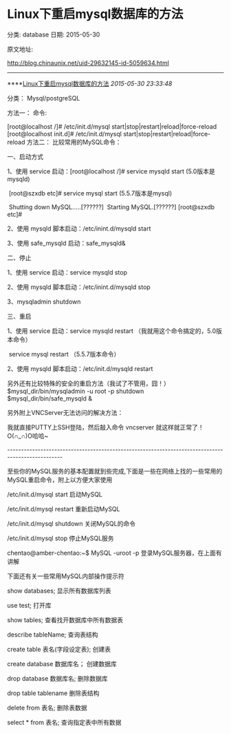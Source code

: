 # Linux下重启mysql数据库的方法

分类: database
日期: 2015-05-30

原文地址: 

http://blog.chinaunix.net/uid-29632145-id-5059634.html

------

****[Linux下重启mysql数据库的方法]() *2015-05-30 23:33:48*

分类： Mysql/postgreSQL

方法一：
命令:

[root@localhost /]# /etc/init.d/mysql   start|stop|restart|reload|force-reload
[root@localhost init.d]# /etc/init.d/mysql   start|stop|restart|reload|force-reload
方法二：
比较常用的MySQL命令：

一、启动方式

1、使用 service 启动：[root@localhost /]# service mysqld start    (5.0版本是mysqld)

​                      [root@szxdb etc]# service mysql start     (5.5.7版本是mysql)

​                      Shutting down MySQL.....[??????]
​                      Starting MySQL.[??????]
​                      [root@szxdb etc]#

2、使用 mysqld 脚本启动：/etc/inint.d/mysqld start

3、使用 safe_mysqld 启动：safe_mysqld&

二、停止

1、使用 service 启动：service mysqld stop

2、使用 mysqld 脚本启动：/etc/inint.d/mysqld stop

3、mysqladmin shutdown

三、重启

1、使用 service 启动：service mysqld restart （我就用这个命令搞定的，5.0版本命令）

​                      service mysql restart （5.5.7版本命令）

2、使用 mysqld  脚本启动：/etc/init.d/mysqld restart

另外还有比较特殊的安全的重启方法（我试了不管用，囧！）
$mysql_dir/bin/mysqladmin -u root -p shutdown
$mysql_dir/bin/safe_mysqld &

另外附上VNCServer无法访问的解决方法：

我就直接PUTTY上SSH登陆，然后敲入命令
vncserver
就这样就正常了！O(∩_∩)O哈哈~

 

\--------------------------------------------------------------------------------------------------

 

至些你的MySQL服务的基本配置就到些完成,下面是一些在网络上找的一些常用的MySQL重启命令，附上以方便大家使用

 

/etc/init.d/mysql start    启动MySQL

/etc/init.d/mysql restart     重新启动MySQL

 

/etc/init.d/mysql shutdown     关闭MySQL的命令

 

/etc/init.d/mysql stop       停止MySQL服务

 

chentao@amber-chentao:~$ MySQL -uroot -p       登录MySQL服务器，在上面有讲解

 

下面还有关一些常用MySQL内部操作提示符

show databases; 显示所有数据库列表

 

use test; 打开库

 

show tables; 查看找开数据库中所有数据表

 

describe tableName; 查询表结构

 

create table 表名(字段设定表); 创建表

 

create database 数据库名； 创建数据库

 

drop database 数据库名; 删除数据库

 

drop table tablename 删除表结构

 

delete from 表名; 删除表数据

 

select * from 表名; 查询指定表中所有数据